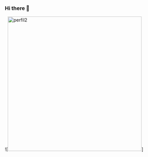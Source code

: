 ### Hi there 👋

![<img width="418" alt="perfil2" src="https://user-images.githubusercontent.com/35983630/234263521-ef04903a-66ba-4c25-8523-6eb64ad5a439.png">]

<!--
**fspiritosi/fspiritosi** is a ✨ _special_ ✨ repository because its `README.md` (this file) appears on your GitHub profile.

Here are some ideas to get you started:

- 🔭 I’m currently working on ...
- 🌱 I’m currently learning ...
- 👯 I’m looking to collaborate on ...
- 🤔 I’m looking for help with ...
- 💬 Ask me about ...
- 📫 How to reach me: ...
- 😄 Pronouns: ...
- ⚡ Fun fact: ...
-->
